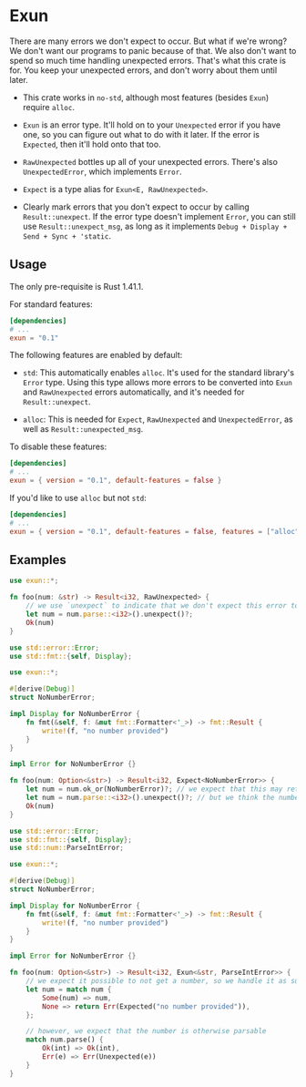 # Exun

There are many errors we don't expect to occur. But what if we're wrong? We
don't want our programs to panic because of that. We also don't want to spend
so much time handling unexpected errors. That's what this crate is for. You
keep your unexpected errors, and don't worry about them until later.

* This crate works in `no-std`, although most features (besides `Exun`) require
`alloc`.

* `Exun` is an error type. It'll hold on to your `Unexpected` error if you have
one, so you can figure out what to do with it later. If the error is
`Expected`, then it'll hold onto that too.

* `RawUnexpected` bottles up all of your unexpected errors. There's also
`UnexpectedError`, which implements `Error`.

* `Expect` is a type alias for `Exun<E, RawUnexpected>`.

* Clearly mark errors that you don't expect to occur by calling
`Result::unexpect`. If the error type doesn't implement `Error`, you can still
use `Result::unexpect_msg`, as long as it implements
`Debug + Display + Send + Sync + 'static`.

## Usage

The only pre-requisite is Rust 1.41.1.

For standard features:

```toml
[dependencies]
# ...
exun = "0.1"
```

The following features are enabled by default:

* `std`: This automatically enables `alloc`. It's used for the standard
library's `Error` type. Using this type allows more errors to be converted
into `Exun` and `RawUnexpected` errors automatically, and it's needed for
`Result::unexpect`.

* `alloc`: This is needed for `Expect`, `RawUnexpected` and
`UnexpectedError`, as well as `Result::unexpected_msg`.

To disable these features:

```toml
[dependencies]
# ...
exun = { version = "0.1", default-features = false }
```

If you'd like to use `alloc` but not `std`:

```toml
[dependencies]
# ...
exun = { version = "0.1", default-features = false, features = ["alloc"] }
```

## Examples

```rust
use exun::*;

fn foo(num: &str) -> Result<i32, RawUnexpected> {
    // we use `unexpect` to indicate that we don't expect this error to occur
    let num = num.parse::<i32>().unexpect()?;
    Ok(num)
}
```

```rust
use std::error::Error;
use std::fmt::{self, Display};

use exun::*;

#[derive(Debug)]
struct NoNumberError;

impl Display for NoNumberError {
    fn fmt(&self, f: &mut fmt::Formatter<'_>) -> fmt::Result {
        write!(f, "no number provided")
    }
}

impl Error for NoNumberError {}

fn foo(num: Option<&str>) -> Result<i32, Expect<NoNumberError>> {
    let num = num.ok_or(NoNumberError)?; // we expect that this may return an error
    let num = num.parse::<i32>().unexpect()?; // but we think the number is otherwise parsable
    Ok(num)
}
```

```rust
use std::error::Error;
use std::fmt::{self, Display};
use std::num::ParseIntError;

use exun::*;

#[derive(Debug)]
struct NoNumberError;

impl Display for NoNumberError {
    fn fmt(&self, f: &mut fmt::Formatter<'_>) -> fmt::Result {
        write!(f, "no number provided")
    }
}

impl Error for NoNumberError {}

fn foo(num: Option<&str>) -> Result<i32, Exun<&str, ParseIntError>> {
    // we expect it possible to not get a number, so we handle it as such
    let num = match num {
        Some(num) => num,
        None => return Err(Expected("no number provided")),
    };

    // however, we expect that the number is otherwise parsable
    match num.parse() {
        Ok(int) => Ok(int),
        Err(e) => Err(Unexpected(e))
    }
}
```
